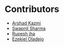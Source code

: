 # Contributors

- [Arshad Kazmi](https://github.com/arshadkazmi42)
- [Swapnil Sharma](https://github.com/swapsha96)
- [Rupesh jha](https://github.com/Rupeshiya)
- [Ezekiel Oladejo](https://github.com/iamwebwiz)
